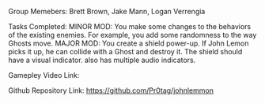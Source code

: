 Group Memebers: 
    Brett Brown, Jake Mann, Logan Verrengia 

Tasks Completed:
    MINOR MOD: You make some changes to the behaviors of the existing enemies. For example, you add some randomness to the way Ghosts move.
    MAJOR MOD: You create a shield power-up. If John Lemon picks it up, he can collide with a Ghost and destroy it. The shield should have a visual indicator. also has multiple audio indicators.

Gamepley Video Link: 
    

Github Repository Link:
    https://github.com/Pr0tag/johnlemmon
